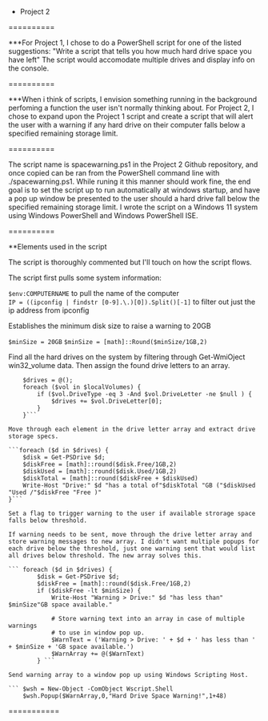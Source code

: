 * Project 2

==========

***For Project 1, I chose to do a PowerShell script for one of the listed suggestions:
"Write a script that tells you how much hard drive space you have left"
The script would accomodate multiple drives and display info on the console.

==========

***When i think of scripts, I envision something running in the background perfoming a function the user isn't normally thinking about. For Project 2, I chose to expand upon the Project 1 script and create a script that will alert the user with a warning if any hard drive on their computer falls below a specified remaining storage limit.

==========

The script name is spacewarning.ps1 in the Project 2 Github repository, and once copied can be ran from the PowerShell command line with ./spacewarning.ps1. While runing it this manner should work fine, the end goal is to set the script up to run automatically at windows startup, and have a pop up window be presented to the user should a hard drive fall below the specified remaining storage limit. I wrote the script on a Windows 11 system using Windows PowerShell and Windows PowerShell ISE.

==========

**Elements used in the script

The script is thoroughly commented but I'll touch on how the script flows.

The script first pulls some system information:   

```$env:COMPUTERNAME``` to pull the name of the computer   
```IP = ((ipconfig | findstr [0-9].\.)[0]).Split()[-1]``` to filter out just the ip address from ipconfig

Establishes the minimum disk size to raise a warning to 20GB

```$minSize = 20GB```
```$minSize = [math]::Round($minSize/1GB,2)```

Find all the hard drives on the system by filtering through Get-WmiOject win32_volume data.
Then assign the found drive letters to an array.

``` $localVolumes = Get-WmiObject win32_volume
    $drives = @();
    foreach ($vol in $localVolumes) {
        if ($vol.DriveType -eq 3 -And $vol.DriveLetter -ne $null ) {
            $drives += $vol.DriveLetter[0];
        }
    }```

Move through each element in the drive letter array and extract drive storage specs.

```foreach ($d in $drives) {
    $disk = Get-PSDrive $d;
    $diskFree = [math]::round($disk.Free/1GB,2)
    $diskUsed = [math]::round($disk.Used/1GB,2)
    $diskTotal = [math]::round($diskFree + $diskUsed)
    Write-Host "Drive:" $d "has a total of"$diskTotal "GB ("$diskUsed "Used /"$diskFree "Free )"
}```

Set a flag to trigger warning to the user if available strorage space falls below threshold.

If warning needs to be sent, move through the drive letter array and store warning messages to new array. I didn't want multiple popups for each drive below the threshold, just one warning sent that would list all drives below threshold. The new array solves this.

``` foreach ($d in $drives) {
        $disk = Get-PSDrive $d;
        $diskFree = [math]::round($disk.Free/1GB,2)
        if ($diskFree -lt $minSize) {
            Write-Host "Warning > Drive:" $d "has less than" $minSize"GB space available."
            
            # Store warning text into an array in case of multiple warnings
            # to use in window pop up.
            $WarnText = ('Warning > Drive: ' + $d + ' has less than ' + $minSize + 'GB space available.')
            $WarnArray += @($WarnText)
        } ```

Send warning array to a window pop up using Windows Scripting Host.

``` $wsh = New-Object -ComObject Wscript.Shell
    $wsh.Popup($WarnArray,0,"Hard Drive Space Warning!",1+48)
```
===========
